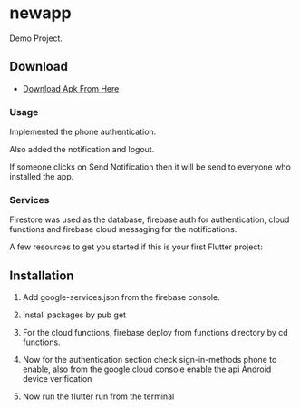 # newapp

Demo Project.


## Download
- [Download Apk From Here](https://drive.google.com/file/d/1ESKAVhzq-sQ8A4fN6yHx5blnqiIERW4N/view?usp=sharing)

### Usage
Implemented the phone authentication.

Also added the notification and logout.

If someone clicks on Send Notification then it will be send to everyone who installed the app.

### Services
Firestore was used as the database, firebase auth for authentication, cloud functions and firebase cloud messaging for the notifications.

A few resources to get you started if this is your first Flutter project:

## Installation
1) Add google-services.json from the firebase console.
2) Install packages by pub get
3) For the cloud functions, firebase deploy from functions directory by cd functions.
4) Now for  the authentication section check sign-in-methods phone to enable,
also from the google cloud console enable the api Android device verification

5) Now run the flutter run from the terminal 


